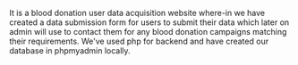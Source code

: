 It is a blood donation user data acquisition website where-in we have created a data submission form for users to submit their data which later on admin will use to contact them for any blood donation campaigns matching their requirements. We've used php for backend and have created our database in phpmyadmin locally. 
